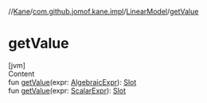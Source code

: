 //[Kane](../../index.md)/[com.github.jomof.kane.impl](../index.md)/[LinearModel](index.md)/[getValue](get-value.md)



# getValue  
[jvm]  
Content  
fun [getValue](get-value.md)(expr: [AlgebraicExpr](../../com.github.jomof.kane/-algebraic-expr/index.md)): [Slot](../-slot/index.md)  
fun [getValue](get-value.md)(expr: [ScalarExpr](../../com.github.jomof.kane/-scalar-expr/index.md)): [Slot](../-slot/index.md)  



